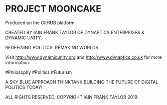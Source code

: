 # PROJECT MOONCAKE #
Produced on the GitHUB platform. 


CREATED BY IAIN FRANK TAYLOR OF DYNAPTICS ENTERPRISES & DYNAMIC UNITY.

REDEFINING POLITICS. REMAKING WORLDS.

Visit http://www.dynamicunity.org and http://www.dynaptics.co.uk for more information.

#Philosophy #Politics #Futurism

A SKY BLUE APPROACH THINKTANK BUILDING THE FUTURE OF DIGITAL POLITICS TODAY!

ALL RIGHTS RESERVED, COPYRIGHT IAIN FRANK TAYLOR 2019
